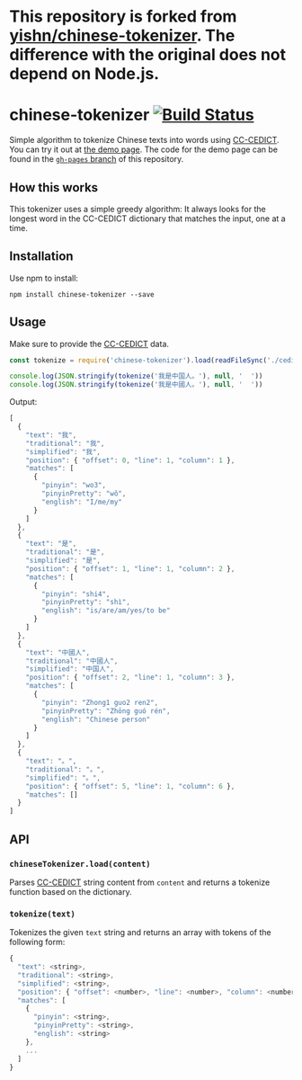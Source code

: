 # **This repository is forked from [yishn/chinese-tokenizer](https://github.com/yishn/chinese-tokenizer). The difference with the original does not depend on Node.js.**

# chinese-tokenizer [![Build Status](https://travis-ci.org/yishn/chinese-tokenizer.svg?branch=master)](https://travis-ci.org/yishn/chinese-tokenizer)

Simple algorithm to tokenize Chinese texts into words using [CC-CEDICT](https://cc-cedict.org/). You can try it out at [the demo page](https://yishn.github.io/chinese-tokenizer/). The code for the demo page can be found in the [`gh-pages` branch](https://github.com/yishn/chinese-tokenizer/tree/gh-pages) of this repository.

## How this works

This tokenizer uses a simple greedy algorithm: It always looks for the longest word in the CC-CEDICT dictionary that matches the input, one at a time.

## Installation

Use npm to install:

~~~
npm install chinese-tokenizer --save
~~~

## Usage

Make sure to provide the [CC-CEDICT](https://cc-cedict.org/) data.

~~~js
const tokenize = require('chinese-tokenizer').load(readFileSync('./cedict_ts.u8', 'utf-8'))

console.log(JSON.stringify(tokenize('我是中国人。'), null, '  '))
console.log(JSON.stringify(tokenize('我是中國人。'), null, '  '))
~~~

Output:

~~~js
[
  {
    "text": "我",
    "traditional": "我",
    "simplified": "我",
    "position": { "offset": 0, "line": 1, "column": 1 },
    "matches": [
      {
        "pinyin": "wo3",
        "pinyinPretty": "wǒ",
        "english": "I/me/my"
      }
    ]
  },
  {
    "text": "是",
    "traditional": "是",
    "simplified": "是",
    "position": { "offset": 1, "line": 1, "column": 2 },
    "matches": [
      {
        "pinyin": "shi4",
        "pinyinPretty": "shì",
        "english": "is/are/am/yes/to be"
      }
    ]
  },
  {
    "text": "中國人",
    "traditional": "中國人",
    "simplified": "中国人",
    "position": { "offset": 2, "line": 1, "column": 3 },
    "matches": [
      {
        "pinyin": "Zhong1 guo2 ren2",
        "pinyinPretty": "Zhōng guó rén",
        "english": "Chinese person"
      }
    ]
  },
  {
    "text": "。",
    "traditional": "。",
    "simplified": "。",
    "position": { "offset": 5, "line": 1, "column": 6 },
    "matches": []
  }
]
~~~

## API

### `chineseTokenizer.load(content)`

Parses [CC-CEDICT](https://cc-cedict.org/) string content from `content` and returns a tokenize function based on the dictionary.

### `tokenize(text)`

Tokenizes the given `text` string and returns an array with tokens of the following form:

~~~js
{
  "text": <string>,
  "traditional": <string>,
  "simplified": <string>,
  "position": { "offset": <number>, "line": <number>, "column": <number> },
  "matches": [
    {
      "pinyin": <string>,
      "pinyinPretty": <string>,
      "english": <string>
    },
    ...
  ]
}
~~~
